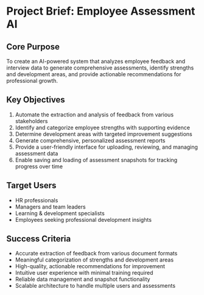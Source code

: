 # Project Brief: Employee Assessment AI

## Core Purpose
To create an AI-powered system that analyzes employee feedback and interview data to generate comprehensive assessments, identify strengths and development areas, and provide actionable recommendations for professional growth.

## Key Objectives
1. Automate the extraction and analysis of feedback from various stakeholders
2. Identify and categorize employee strengths with supporting evidence
3. Determine development areas with targeted improvement suggestions
4. Generate comprehensive, personalized assessment reports
5. Provide a user-friendly interface for uploading, reviewing, and managing assessment data
6. Enable saving and loading of assessment snapshots for tracking progress over time

## Target Users
- HR professionals
- Managers and team leaders
- Learning & development specialists
- Employees seeking professional development insights

## Success Criteria
- Accurate extraction of feedback from various document formats
- Meaningful categorization of strengths and development areas
- High-quality, actionable recommendations for improvement
- Intuitive user experience with minimal training required
- Reliable data management and snapshot functionality
- Scalable architecture to handle multiple users and assessments
